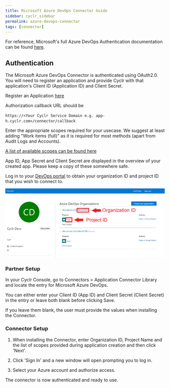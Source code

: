 ```yaml
---
title: Microsoft Azure DevOps Connector Guide
sidebar: cyclr_sidebar
permalink: azure-devops-connector
tags: [connector]
---
```


For reference, Microsoft's full Azure DevOps Authentication documentation can be found [here](https://docs.microsoft.com/en-us/azure/devops/integrate/get-started/authentication/oauth?view=azure-devops).

## Authentication

The Microsoft Azure DevOps Connector is authenticated using OAuth2.0. You will need to register an application and provide Cyclr with that application's Client ID (Application ID) and Client Secret.

Register an Application [here](https://app.vsaex.visualstudio.com/app/register)

Authorization callback URL should be 

`https://<Your Cyclr Service Domain e.g. app-h.cyclr.com>/connector/callback`
 
 Enter the appropriate scopes required for your usecase. We suggest at least adding "Work items (full)" as it is required for most methods (apart from Audit Logs and Accounts).
 
 [A list of available scopes can be found here](https://docs.microsoft.com/en-us/azure/devops/integrate/get-started/authentication/oauth?toc=%2Fazure%2Fdevops%2Forganizations%2Ftoc.json&bc=%2Fazure%2Fdevops%2Forganizations%2Fbreadcrumb%2Ftoc.json&view=azure-devops#scopes)
 
App ID, App Secret and Client Secret are displayed in the overview of your created app. Please keep a copy of these somewhere safe.

Log in to your [DevOps portal](https://aex.dev.azure.com/) to obtain your organization ID and project ID that you wish to connect to.

<img src="./images/AzureDevOps1.png" style="zoom:75%;" />

### Partner Setup

In your Cyclr Console, go to Connectors > Application Connector Library and locate the entry for Microsoft Azure DevOps.

You can either enter your Client ID (App ID) and Client Secret (Client Secret) in the entry or leave both blank before clicking Save.

If you leave them blank, the user must provide the values when installing the Connector.

### Connector Setup

1. When installing the Connector, enter Organization ID, Project Name and the list of scopes provided during application creation and then click 'Next'.

2. Click 'Sign In' and a new window will open prompting you to log in.

3. Select your Azure account and authorize access.

The connector is now authenticated and ready to use.

